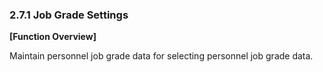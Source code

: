  ### 2.7.1 Job Grade Settings

**[Function Overview]**

Maintain personnel job grade data for selecting personnel job grade data.

